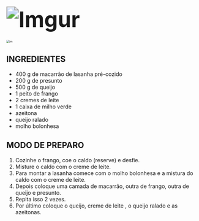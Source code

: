 # <img src="https://i.imgur.com/QIbMWNr.png" alt="Imgur" style="zoom:200%;" />    

<img src="https://img.itdg.com.br/images/recipes/000/198/886/305846/305846_original.jpg" alt="im" style="zoom:50%;" />



## INGREDIENTES

- 400 g de macarrão de lasanha pré-cozido
- 200 g de presunto
- 500 g de queijo
- 1 peito de frango
- 2 cremes de leite
- 1 caixa de milho verde
- azeitona
- queijo ralado
- molho bolonhesa

## MODO DE PREPARO

1. Cozinhe o frango, coe o caldo (reserve) e desfie.
2. Misture o caldo com o creme de leite.
3. Para montar a lasanha comece com o molho bolonhesa e a mistura do caldo com o creme de leite.
4. Depois coloque uma camada de macarrão, outra de frango, outra de queijo e presunto.
5. Repita isso 2 vezes.
6. Por último coloque o queijo, creme de leite , o queijo ralado e as azeitonas.

### 